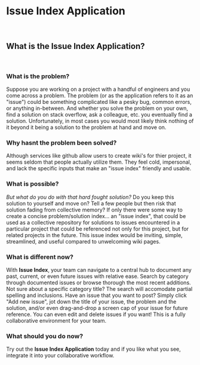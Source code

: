 # Issue Index Application

<br>

## What is the Issue Index Application?

<br>

### What is the problem?
Suppose you are working on a project with a handful of engineers and you come across a problem. The problem (or as the application refers to it as an "issue") could be something complicated like a pesky bug, common errors, or anything in-between. And whether you solve the problem on your own, find a solution on stack overflow, ask a colleague, etc. you eventually find a solution. Unfortunately, in most cases you would most likely think nothing of it beyond it being a solution to the problem at hand and move on.

### Why hasnt the problem been solved?
Although services like github allow users to create wiki's for thier project, it seems seldom that people actually utilize them. They feel cold, impersonal, and lack the specific inputs that make an "issue index" friendly and usable.

### What is possible?
*But what do you do with that hard fought solution?* Do you keep this solution to yourself and move on? Tell a few people but then risk that solution fading from collective memory? If only there were some way to create a concise problem/solution index... an "issue index", that could be used as a collective repository for solutions to issues encountered in a particular project that could be referenced not only for this project, but for related projects in the future. This issue index would be inviting, simple, streamlined, and useful compared to unwelcoming wiki pages.

### What is different now?
With **Issue Index**, your team can navigate to a central hub to document any past, current, or even future issues with relative ease. Search by category through documented issues or browse thorough the most recent additions. Not sure about a specific category title? The search will accomodate partial spelling and inclusions. Have an issue that you want to post? Simply click "Add new issue", jot down the title of your issue, the problem and the solution, and/or even drag-and-drop a screen cap of your issue for future reference. You can even edit and delete issues if you want! This is a fully collaborative environment for your team.

### What should you do now?
Try out the **Issue Index Application** today and if you like what you see, integrate it into your collaborative workflow.
